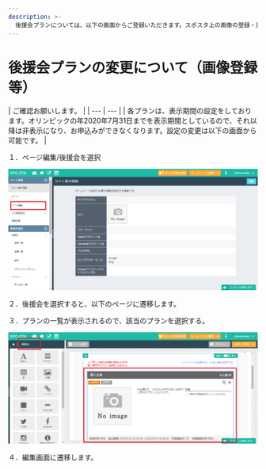 ```yaml
---
description: >-
  後援会プランについては、以下の画面からご登録いただきます。スポスタ上の画像の登録・差し替え、商品説明文の表示変更を行えます。年度が切り替わり、金額等の変更があった場合もこちらのページとなります。（既に設定しているプランについては、7月にしており、申し込みが入ったあとは変更が不可となる項目です）
---
```


# 後援会プランの変更について（画像登録等）

| ご確認お願いします。 |
| --- | --- |
| 各プランは、表示期間の設定をしております。オリンピックの年2020年7月31日までを表示期間としているので、それ以降は非表示になり、お申込みができなくなります。設定の変更は以下の画面から可能です。 |

１．ページ編集/後援会を選択

![](.gitbook/assets/fireshot-capture-35-suposuta-pji-httpsspo-stacomcontactbasicinfodetail.png)

２．後援会を選択すると、以下のページに遷移します。

３．プランの一覧が表示されるので、該当のプランを選択する。

![](.gitbook/assets/fireshot-capture-36-suposuta-pji-httpsspo-stacomcontactpagepageid8833.png)

４．編集画面に遷移します。

